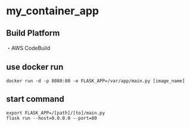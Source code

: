 # my_container_app

## Build Platform

・AWS CodeBuild

## use docker run

```
docker run -d -p 8080:80 -e FLASK_APP=/var/app/main.py [image_name]
```

## start command

```
export FLASK_APP=/[path]/[to]/main.py
flask run --host=0.0.0.0 --port=80
```
